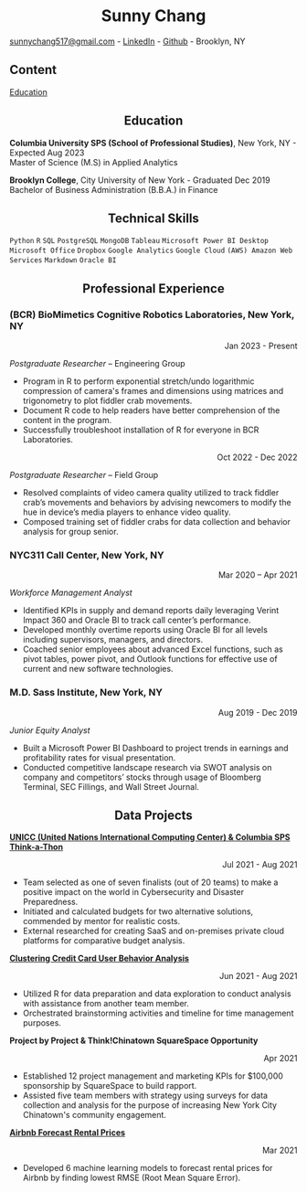 # <div align="center">Sunny Chang</div>

sunnychang517@gmail.com - [LinkedIn](https://www.linkedin.com/in/sunnychang517) - [Github](https://github.com/sunnychang517) - Brooklyn, NY

## Content
[Education](https://github.com/sunnychang517/Resume/main/README.md#education)

## <div align="center">Education</div> 

<strong>Columbia University SPS (School of Professional Studies)</strong>, New York, NY - Expected Aug 2023<br>
Master of Science (M.S) in Applied Analytics


<strong>Brooklyn College</strong>, City University of New York - Graduated Dec 2019<br>
Bachelor of Business Administration (B.B.A.) in Finance

## <div align="center">Technical Skills</div>
`Python` `R` `SQL` `PostgreSQL` `MongoDB` `Tableau` 
`Microsoft Power BI Desktop` `Microsoft Office` `Dropbox`
`Google Analytics` `Google Cloud` `(AWS) Amazon Web Services` 
`Markdown` `Oracle BI`


## <div align="center">Professional Experience</div>
### (BCR) BioMimetics Cognitive Robotics Laboratories, New York, NY 
<div align="right">Jan 2023 - Present</div>   

*Postgraduate Researcher* – Engineering Group

+ Program in R to perform exponential stretch/undo logarithmic compression of camera's frames and dimensions using matrices and trigonometry to plot fiddler crab movements. 
+ Document R code to help readers have better comprehension of the content in the program. 
+ Successfully troubleshoot installation of R for everyone in BCR Laboratories.

<div align="right">Oct 2022 - Dec 2022</div>

*Postgraduate Researcher* – Field Group 
+ Resolved complaints of video camera quality utilized to track fiddler crab’s movements and behaviors by advising newcomers to modify the hue in device’s media players to enhance video quality.
+ Composed training set of fiddler crabs for data collection and behavior analysis for group senior.

### NYC311 Call Center, New York, NY 
<div align="right">Mar 2020 – Apr 2021</div>

*Workforce Management Analyst*
+ Identified KPIs in supply and demand reports daily leveraging Verint Impact 360 and Oracle BI to track call center’s performance.
+ Developed monthly overtime reports using Oracle BI for all levels including supervisors, managers, and directors.
+ Coached senior employees about advanced Excel functions, such as pivot tables, power pivot, and Outlook functions for effective use of current and new software technologies.

### M.D. Sass Institute, New York, NY 
<div align="right">Aug 2019 - Dec 2019</div>

*Junior Equity Analyst*
+ Built a Microsoft Power BI Dashboard to project trends in earnings and profitability rates for visual
presentation.
+ Conducted competitive landscape research via SWOT analysis on company and competitors’ stocks through usage of Bloomberg Terminal, SEC Fillings, and Wall Street Journal.

## <div align="center">Data Projects</div>
<strong>[UNICC (United Nations International Computing Center) & Columbia SPS Think-a-Thon](https://sps.columbia.edu/news/sps-students-work-un-mentors-present-tech-based-solutions-global-challenges?utm_source=organic&utm_content=NEWS_CDL&utm_medium=social&utm_campaign=NEWS_CDL_social_2021-8-31_UNThinkaThonWinners_article)</strong>
<div align="right">Jul 2021 - Aug 2021</div>

+ Team selected as one of seven finalists (out of 20 teams) to make a positive impact on the world in Cybersecurity and Disaster Preparedness.
+ Initiated and calculated budgets for two alternative solutions, commended by mentor for realistic costs.
+ External researched for creating SaaS and on-premises private cloud platforms for comparative budget analysis.

<strong>[Clustering Credit Card User Behavior Analysis](https://github.com/sunnychang517/Clustering-Credit-Card-User-Behavior)</strong> 
<div align="right">Jun 2021 - Aug 2021</div>

+ Utilized R for data preparation and data exploration to conduct analysis with assistance from another team member.
+	Orchestrated brainstorming activities and timeline for time management purposes.

<strong>Project by Project & Think!Chinatown SquareSpace Opportunity</strong> 
<div align="right">Apr 2021</div>

+ Established 12 project management and marketing KPIs for $100,000 sponsorship by SquareSpace to build rapport.
+ Assisted five team members with strategy using surveys for data collection and analysis for the purpose of increasing New York City Chinatown's community engagement. 

<strong>[Airbnb Forecast Rental Prices](https://github.com/sunnychang517/Airbnb)</strong> 
<div align="right">Mar 2021</div>

+	Developed 6 machine learning models to forecast rental prices for Airbnb by finding lowest RMSE (Root Mean Square Error).







